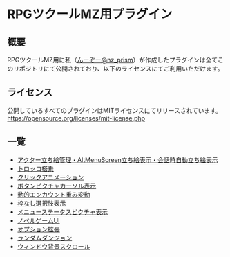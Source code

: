# RPGツクールMZ用プラグイン

## 概要
RPGツクールMZ用に私（[んーぞー@nz_prism](https://twitter.com/nz_prism)）が作成したプラグインは全てこのリポジトリにて公開されており、以下のライセンスにてご利用いただけます。

## ライセンス
公開しているすべてのプラグインはMITライセンスにてリリースされています。  
https://opensource.org/licenses/mit-license.php

## 一覧
- [アクター立ち絵管理・AltMenuScreen立ち絵表示・会話時自動立ち絵表示](https://github.com/nz-prism/RPG-Maker-MZ/tree/master/ActorPictures)
- [トロッコ搭乗](https://github.com/nz-prism/RPG-Maker-MZ/tree/master/CartRide)
- [クリックアニメーション](https://github.com/nz-prism/RPG-Maker-MZ/tree/master/ClickAnimation)
- [ボタンピクチャカーソル表示](https://github.com/nz-prism/RPG-Maker-MZ/tree/master/CursorApplicationToButtonPicture)
- [動的エンカウント重み変動](https://github.com/nz-prism/RPG-Maker-MZ/tree/master/DynamicEncounterWeight)
- [枠なし選択肢表示](https://github.com/nz-prism/RPG-Maker-MZ/tree/master/FramelessChoiceList)
- [メニューステータスピクチャ表示](https://github.com/nz-prism/RPG-Maker-MZ/tree/master/MenuStatusPictures)
- [ノベルゲームUI](https://github.com/nz-prism/RPG-Maker-MZ/tree/master/NovelGameUI)
- [オプション拡張](https://github.com/nz-prism/RPG-Maker-MZ/tree/master/OptionEx)
- [ランダムダンジョン](https://github.com/nz-prism/RPG-Maker-MZ/tree/master/RandomDungeon)
- [ウィンドウ背景スクロール](https://github.com/nz-prism/RPG-Maker-MZ/tree/master/ScrollingWindowBack)